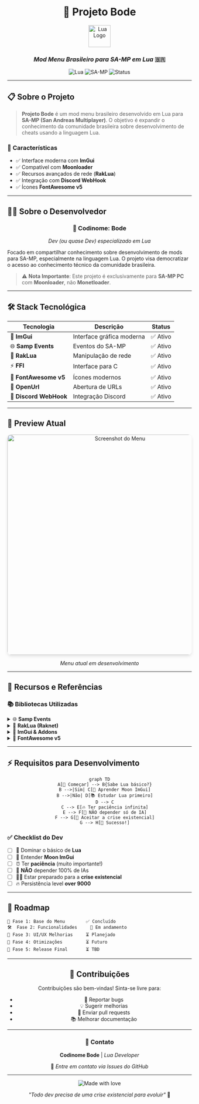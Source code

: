 <div align="center">
  
# 🐐 Projeto Bode
  
<img src="https://github.com/user-attachments/assets/fb6aa884-f41f-4aba-bb96-b449fbbbf33f" 
     alt="Lua Logo" 
     width="60" 
     height="60">

### *Mod Menu Brasileiro para SA-MP em Lua* 🇧🇷

<img src="https://img.shields.io/badge/Language-Lua-2C2D72?style=for-the-badge&logo=lua&logoColor=white" alt="Lua">
<img src="https://img.shields.io/badge/Platform-SA--MP-FF6B35?style=for-the-badge" alt="SA-MP">
<img src="https://img.shields.io/badge/Status-Em%20Desenvolvimento-yellow?style=for-the-badge" alt="Status">

</div>

---

## 📋 **Sobre o Projeto**

> **Projeto Bode** é um mod menu brasileiro desenvolvido em Lua para **SA-MP (San Andreas Multiplayer)**. 
> O objetivo é expandir o conhecimento da comunidade brasileira sobre desenvolvimento de cheats usando a linguagem Lua.

### 🎯 **Características**
- ✅ Interface moderna com **ImGui**
- ✅ Compatível com **Moonloader** 
- ✅ Recursos avançados de rede (**RakLua**)
- ✅ Integração com **Discord WebHook**
- ✅ Ícones **FontAwesome v5**

---

## 👨‍💻 **Sobre o Desenvolvedor**

<div align="center">

### 🐐 **Codinome: Bode**
*Dev (ou quase Dev) especializado em Lua*

</div>

Focado em compartilhar conhecimento sobre desenvolvimento de mods para SA-MP, especialmente na linguagem Lua. O projeto visa democratizar o acesso ao conhecimento técnico da comunidade brasileira.

> ⚠️ **Nota Importante**: Este projeto é exclusivamente para **SA-MP PC** com **Moonloader**, não **Monetloader**.

---

## 🛠️ **Stack Tecnológica**

<div align="center">

| Tecnologia | Descrição | Status |
|------------|-----------|--------|
| 🌙 **ImGui** | Interface gráfica moderna | ✅ Ativo |
| 🌐 **Samp Events** | Eventos do SA-MP | ✅ Ativo |
| 📡 **RakLua** | Manipulação de rede | ✅ Ativo |
| ⚡ **FFI** | Interface para C | ✅ Ativo |
| 🎨 **FontAwesome v5** | Ícones modernos | ✅ Ativo |
| 🔗 **OpenUrl** | Abertura de URLs | ✅ Ativo |
| 🎣 **Discord WebHook** | Integração Discord | ✅ Ativo |

</div>

---

## 📸 **Preview Atual**

<div align="center">

<img src="https://github.com/user-attachments/assets/e2e42b22-93ea-47ac-bd58-73c0b861ad97" 
     alt="Screenshot do Menu" 
     width="600"
     style="border-radius: 10px; box-shadow: 0 4px 8px rgba(0,0,0,0.1);">

*Menu atual em desenvolvimento*

</div>

---

## 🔗 **Recursos e Referências**

### 📚 **Bibliotecas Utilizadas**

<details>
<summary>🌐 <strong>Samp Events</strong></summary>

- **Repositório**: [SAMP.Lua](https://github.com/THE-FYP/SAMP.Lua/tree/master)
- **Função**: Gerenciamento de eventos do SA-MP
- **Status**: ✅ Integrado

</details>

<details>
<summary>📡 <strong>RakLua (Raknet)</strong></summary>

- **Repositório**: [RakLua](https://github.com/Northn/RakLua/tree/master)
- **Função**: Manipulação de pacotes de rede
- **Status**: ✅ Integrado

</details>

<details>
<summary>🎨 <strong>ImGui & Addons</strong></summary>

- **ImGui Original (C++)**: [ocornut/imgui](https://github.com/ocornut/imgui)
- **Moon ImGui (Lua)**: [BlastHack Thread](https://www.blast.hk/threads/19292/page-90#post-318303)
- **Tutoriais**:
  - 📹 [ImGui Addons Pt.1](https://www.youtube.com/watch?v=rznHB5ROJoE)
  - 📹 [ImGui Addons Pt.2](https://www.youtube.com/watch?v=R_FUKu8zPRw)

</details>

<details>
<summary>🎯 <strong>FontAwesome v5</strong></summary>

- **Thread**: [BlastHack FontAwesome](https://www.blast.hk/threads/156617/)
- **Tutorial**: 📹 [Implementação FontAwesome](https://www.youtube.com/watch?v=B4B5CBQLJZ0)
- **Status**: ✅ Implementado

</details>

---

## ⚡ **Requisitos para Desenvolvimento**

<div align="center">

```mermaid
graph TD
    A[🎯 Começar] --> B{Sabe Lua básico?}
    B -->|Sim| C[🌙 Aprender Moon ImGui]
    B -->|Não| D[📚 Estudar Lua primeiro]
    D --> C
    C --> E[🔥 Ter paciência infinita]
    E --> F[🤖 NÃO depender só de IA]
    F --> G[😤 Aceitar a crise existencial]
    G --> H[🎉 Sucesso!]
```

</div>

### ✅ **Checklist do Dev**

- [ ] 📖 Dominar o básico de **Lua**
- [ ] 🌙 Entender **Moon ImGui** 
- [ ] ⏰ Ter **paciência** (muito importante!)
- [ ] 🧠 **NÃO** depender 100% de IAs
- [ ] 😵‍💫 Estar preparado para a **crise existencial**
- [ ] 🔥 Persistência level **over 9000**

---

## 🎯 **Roadmap**

```
🚀 Fase 1: Base do Menu        ✅ Concluído
🛠️  Fase 2: Funcionalidades     🔄 Em andamento  
🎨 Fase 3: UI/UX Melhorias     ⏳ Planejado
📱 Fase 4: Otimizações         ⏳ Futuro
🌟 Fase 5: Release Final       ⏳ TBD
```

---

<div align="center">

## 🤝 **Contribuições**

Contribuições são bem-vindas! Sinta-se livre para:

- 🐛 Reportar bugs
- 💡 Sugerir melhorias  
- 🔧 Enviar pull requests
- 📚 Melhorar documentação

---

### 💬 **Contato**

**Codinome Bode** | *Lua Developer*

📧 *Entre em contato via Issues do GitHub*

---

<img src="https://img.shields.io/badge/Made%20with-❤️%20and%20☕-red?style=for-the-badge" alt="Made with love">

*"Todo dev precisa de uma crise existencial para evoluir"* 🐐

</div>
